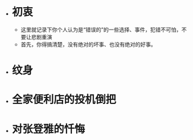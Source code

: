 - # 初衷
	- 这里就记录下你个人认为是“错误的”的一些选择、事件，犯错不可怕，不要让悲剧重演
	- 首先，你得搞清楚，没有绝对的坏事、也没有绝对的好事。
- # 纹身
- # 全家便利店的投机倒把
- # 对张登雅的忏悔
